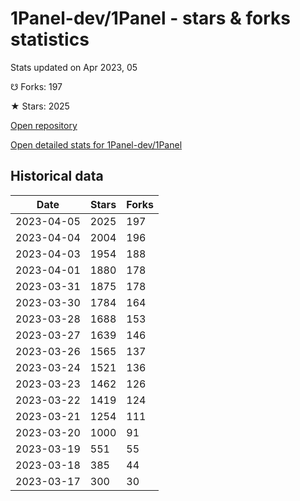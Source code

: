 # 1Panel-dev/1Panel - stars & forks statistics

Stats updated on Apr 2023, 05

☋ Forks: 197

★ Stars: 2025

[Open repository](https://github.com/1Panel-dev/1Panel)

[Open detailed stats for 1Panel-dev/1Panel](https://reviewgithub.com/rep/1Panel-dev/1Panel)

## Historical data
| Date | Stars | Forks |
|------|-------|-------|
| 2023-04-05 | 2025 | 197 | 
| 2023-04-04 | 2004 | 196 | 
| 2023-04-03 | 1954 | 188 | 
| 2023-04-01 | 1880 | 178 | 
| 2023-03-31 | 1875 | 178 | 
| 2023-03-30 | 1784 | 164 | 
| 2023-03-28 | 1688 | 153 | 
| 2023-03-27 | 1639 | 146 | 
| 2023-03-26 | 1565 | 137 | 
| 2023-03-24 | 1521 | 136 | 
| 2023-03-23 | 1462 | 126 | 
| 2023-03-22 | 1419 | 124 | 
| 2023-03-21 | 1254 | 111 | 
| 2023-03-20 | 1000 | 91 | 
| 2023-03-19 | 551 | 55 | 
| 2023-03-18 | 385 | 44 | 
| 2023-03-17 | 300 | 30 | 

